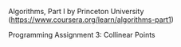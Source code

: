 Algorithms, Part I by Princeton University (https://www.coursera.org/learn/algorithms-part1)

Programming Assignment 3: Collinear Points
